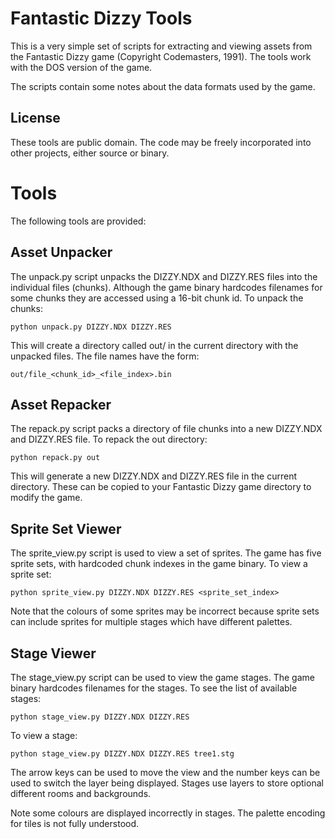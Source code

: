 Fantastic Dizzy Tools
=====================

This is a very simple set of scripts for extracting and viewing assets
from the Fantastic Dizzy game (Copyright Codemasters, 1991). The tools
work with the DOS version of the game.

The scripts contain some notes about the data formats used by the game.

License
-------

These tools are public domain. The code may be freely incorporated
into other projects, either source or binary.

Tools
=====

The following tools are provided:

Asset Unpacker
--------------

The unpack.py script unpacks the DIZZY.NDX and DIZZY.RES files into
the individual files (chunks). Although the game binary hardcodes
filenames for some chunks they are accessed using a 16-bit chunk
id. To unpack the chunks:

```
python unpack.py DIZZY.NDX DIZZY.RES
```

This will create a directory called out/ in the current directory with
the unpacked files. The file names have the form:

```
out/file_<chunk_id>_<file_index>.bin
```

Asset Repacker
--------------

The repack.py script packs a directory of file chunks into a new
DIZZY.NDX and DIZZY.RES file. To repack the out directory:

```
python repack.py out
```

This will generate a new DIZZY.NDX and DIZZY.RES file in the current
directory. These can be copied to your Fantastic Dizzy game directory
to modify the game.

Sprite Set Viewer
-----------------

The sprite_view.py script is used to view a set of sprites. The game
has five sprite sets, with hardcoded chunk indexes in the game
binary. To view a sprite set:

```
python sprite_view.py DIZZY.NDX DIZZY.RES <sprite_set_index>
```

Note that the colours of some sprites may be incorrect because sprite
sets can include sprites for multiple stages which have different
palettes.

Stage Viewer
------------

The stage_view.py script can be used to view the game stages. The game
binary hardcodes filenames for the stages. To see the list of
available stages:

```
python stage_view.py DIZZY.NDX DIZZY.RES
```

To view a stage:

```
python stage_view.py DIZZY.NDX DIZZY.RES tree1.stg
```

The arrow keys can be used to move the view and the number keys can be
used to switch the layer being displayed. Stages use layers to store
optional different rooms and backgrounds.

Note some colours are displayed incorrectly in stages. The palette
encoding for tiles is not fully understood.
